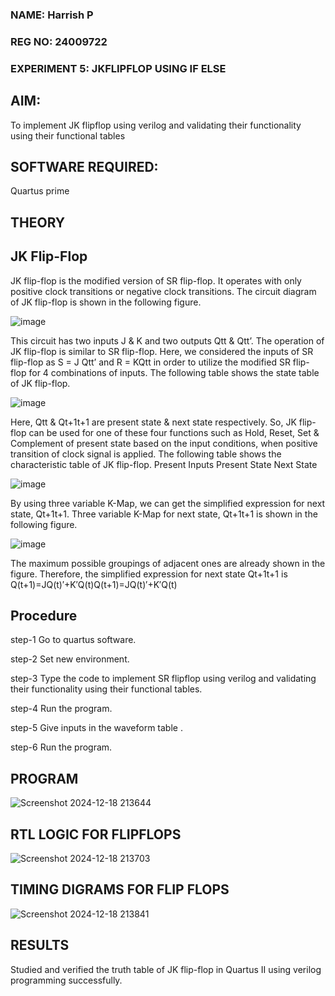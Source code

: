 ### NAME: Harrish P
### REG NO: 24009722
### EXPERIMENT 5: JKFLIPFLOP USING IF ELSE

## AIM:

To implement  JK flipflop using verilog and validating their functionality using their functional tables

## SOFTWARE REQUIRED:

Quartus prime

## THEORY

## JK Flip-Flop

JK flip-flop is the modified version of SR flip-flop. It operates with only positive clock transitions or negative clock transitions. The circuit diagram of JK flip-flop is shown in the following figure.

![image](https://github.com/naavaneetha/JKFLIPFLOP-USING-IF-ELSE/assets/154305477/a649c30b-232b-4558-b188-fd6c09845180)


This circuit has two inputs J & K and two outputs Qtt & Qtt’. The operation of JK flip-flop is similar to SR flip-flop. Here, we considered the inputs of SR flip-flop as S = J Qtt’ and R = KQtt in order to utilize the modified SR flip-flop for 4 combinations of inputs. The following table shows the state table of JK flip-flop.

![image](https://github.com/naavaneetha/JKFLIPFLOP-USING-IF-ELSE/assets/154305477/c4360742-e8a8-4937-b089-c46c0433f9a3)

 
Here, Qtt & Qt+1t+1 are present state & next state respectively. So, JK flip-flop can be used for one of these four functions such as Hold, Reset, Set & Complement of present state based on the input conditions, when positive transition of clock signal is applied. The following table shows the characteristic table of JK flip-flop. Present Inputs Present State Next State
 
![image](https://github.com/naavaneetha/JKFLIPFLOP-USING-IF-ELSE/assets/154305477/6c275261-a6d5-4c37-a3a7-1e88ca11c4cd)

By using three variable K-Map, we can get the simplified expression for next state, Qt+1t+1. Three variable K-Map for next state, Qt+1t+1 is shown in the following figure.
 
![image](https://github.com/naavaneetha/JKFLIPFLOP-USING-IF-ELSE/assets/154305477/5174f41b-0ce0-4329-a372-6d1943ea6673)

The maximum possible groupings of adjacent ones are already shown in the figure. Therefore, the simplified expression for next state Qt+1t+1 is Q(t+1)=JQ(t)′+K′Q(t)Q(t+1)=JQ(t)′+K′Q(t)

## Procedure
 step-1 Go to quartus software.
 
 step-2 Set new environment.
 
 step-3 Type the code to implement SR flipflop using verilog and validating their functionality using their functional tables.
 
 step-4 Run the program.
 
 step-5 Give inputs in the waveform table .
 
 step-6 Run the program.
 
## PROGRAM
![Screenshot 2024-12-18 213644](https://github.com/user-attachments/assets/81f283c2-15f6-4893-a392-4ab7395ee867)


## RTL LOGIC FOR FLIPFLOPS
![Screenshot 2024-12-18 213703](https://github.com/user-attachments/assets/df116cb0-d59a-467b-8676-f951966eac1d)


## TIMING DIGRAMS FOR FLIP FLOPS
![Screenshot 2024-12-18 213841](https://github.com/user-attachments/assets/35b41c85-02df-4e8d-a83d-43d1d89afb57)


## RESULTS
 Studied and verified the truth table of JK flip-flop in Quartus II using verilog programming successfully.
